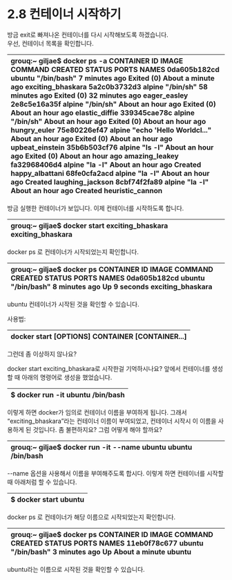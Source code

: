 # 2.8 컨테이너 시작하기

방금 exit로 빠져나온 컨테이너를 다시 시작해보도록 하겠습니다.  
우선, 컨테이너 목록을 확인합니다.

| grouq:~ giljae$ docker ps -a CONTAINER ID        IMAGE COMMAND                  CREATED STATUS       PORTS NAMES 0da605b182cd        ubuntu "/bin/bash"              7 minutes ago Exited \(0\) About a minute ago                       exciting\_bhaskara 5a2c0b3732d3        alpine "/bin/sh"                58 minutes ago     Exited \(0\) 32 minutes ago                           eager\_easley 2e8c5e16a35f        alpine "/bin/sh"                About an hour ago   Exited \(0\) About an hour ago                        elastic\_diffie 339345cae78c        alpine "/bin/sh"                About an hour ago   Exited \(0\) About an hour ago                        hungry\_euler 75e80226ef47        alpine "echo 'Hello Worldcl..."   About an hour ago   Exited \(0\) About an hour ago                        upbeat\_einstein 35b6b503cf76        alpine "ls -l"                  About an hour ago   Exited \(0\) About an hour ago                        amazing\_leakey fa32968406d4        alpine "la -l"                  About an hour ago   Created                                         happy\_albattani 68fe0cfa2acd        alpine "la -l"                  About an hour ago   Created                                         laughing\_jackson 8cbf74f2fa89        alpine "la -l"                  About an hour ago   Created                                         heuristic\_cannon |
| :--- |


방금 실행한 컨테이너가 보입니다. 이제 컨테이너를 시작하도록 합니다.

| grouq:~ giljae$ docker start exciting\_bhaskara exciting\_bhaskara |
| :--- |


docker ps 로 컨테이너가 시작되었는지 확인합니다.

| grouq:~ giljae$ docker ps CONTAINER ID        IMAGE COMMAND             CREATED STATUS PORTS               NAMES 0da605b182cd        ubuntu "/bin/bash"         8 minutes ago       Up 9 seconds                            exciting\_bhaskara |
| :--- |


ubuntu 컨테이너가 시작된 것을 확인할 수 있습니다. 

사용법:

| docker start \[OPTIONS\] CONTAINER \[CONTAINER...\] |
| :--- |


그런데 좀 이상하지 않나요?

docker start exciting\_bhaskara로 시작한걸 기억하시나요? 앞에서 컨테이너를 생성할 때 아래의 명령어로 생성을 했었습니다.

| $ docker run -it ubuntu /bin/bash |
| :--- |


이렇게 하면 docker가 임의로 컨테이너 이름을 부여하게 됩니다. 그래서 “exciting\_bhaskara”라는 컨테이너 이름이 부여되었고, 컨테이너 시작시 이 이름을 사용하게 된 것입니다. 좀 불편하지요? 그럼 어떻게 해야 할까요?

| grouq:~ giljae$ docker run -it --name ubuntu ubuntu /bin/bash |
| :--- |


--name 옵션을 사용해서 이름을 부여해주도록 합시다. 이렇게 하면 컨테이너를 시작할때 아래처럼 할 수 있습니다.

| $ docker start ubuntu |
| :--- |


docker ps 로 컨테이너가 해당 이름으로 시작되었는지 확인합니다.

| grouq:~ giljae$ docker ps CONTAINER ID        IMAGE COMMAND             CREATED STATUS PORTS               NAMES 11eb0f78c677        ubuntu   "/bin/bash"         3 minutes ago       Up About a minute                       ubuntu |
| :--- |


ubuntu라는 이름으로 시작된 것을 확인할 수 있습니다.


